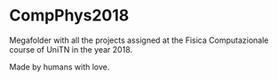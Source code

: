 # CompPhys2018

Megafolder with all the projects assigned at the Fisica Computazionale course of UniTN in the year 2018.

Made by humans with love.
